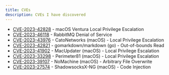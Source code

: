 ```yaml
---
title: CVEs
description: CVEs I have discovered
---
```


* [CVE-2023-42828](https://support.apple.com/en-us/HT213843) - macOS Ventura Local Privilege Escalation
* [CVE-2023-46118](#) - RabbitMQ Denial of Service
* [CVE-2023-43976](../posts/cve_2023_43976.html) - CatoNetworks (macOS) - Local Privilege Escalation
* [CVE-2023-42821](https://github.com/advisories/GHSA-m9xq-6h2j-65r2) - gomarkdown/markdown (go) - Out-of-bounds Read
* [CVE-2023-41902](https://github.com/advisories/GHSA-24rh-9hf8-4qfj) - MacUpdater (macOS) - Local Privilege Escalation
* [CVE-2023-33298](../posts/cve_2023_33298.html) - Perimeter81 (macOS) - Local Privilege Escalation
* [CVE-2023-39107](../posts/nomachine_afo.html) - NoMachine (macOS) - Arbitrary File Overwrite
* [CVE-2023-27574](../posts/cve_2023_27574.html) - ShadowsocksX-NG (macOS) - Code Injection
